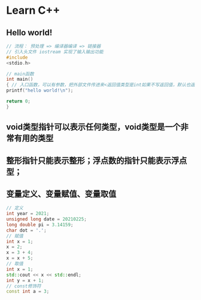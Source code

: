 # Learn C++

## Hello world!

```c++
// 流程： 预处理 => 编译器编译 => 链接器
// 引入头文件 iostream 实现了输入输出功能
#include
<stdio.h>

// main函数
int main()
{ // 入口函数，可以有参数，把外部文件传进来<返回值类型是int如果不写返回值，默认也返回0
printf("hello world!\n");

return 0;
}

```

## void类型指针可以表示任何类型，void类型是一个非常有用的类型

## 整形指针只能表示整形；浮点数的指针只能表示浮点型；

## 变量定义、变量赋值、变量取值

```c++
// 定义
int year = 2021;
unsigned long date = 20210225;
long double pi = 3.14159;
char dot = '.';
// 赋值
int x = 1;
x = 2;
x = 3 + 4;
x = x + 5;
// 取值
int x = 1;
std::cout << x << std::endl;
int y = x + 1;
// const修饰符
const int a = 3;
```



